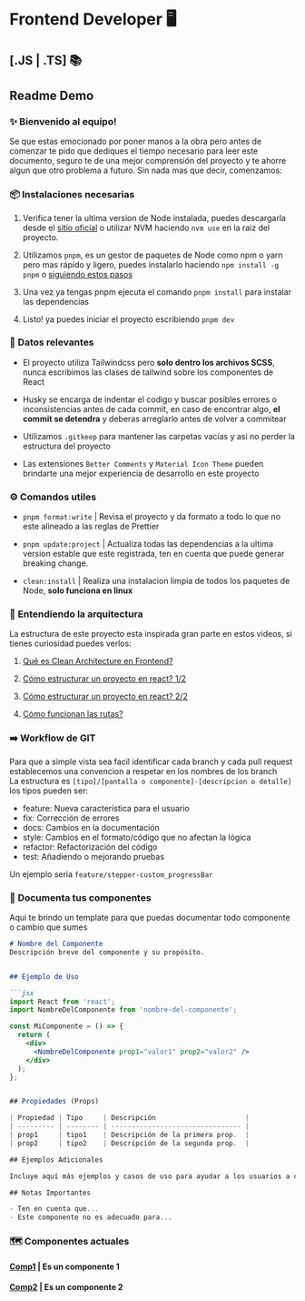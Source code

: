 # Frontend Developer 🖥️  
## [.JS | .TS] 📚

## Readme Demo

### ✨ Bienvenido al equipo!
Se que estas emocionado por poner manos a la obra pero antes de comenzar te pido que dediques el tiempo necesario para leer este documento, seguro te de una mejor comprensión del proyecto y te ahorre algun que otro problema a futuro. Sin nada mas que decir, comenzamos:


### 📦 Instalaciones necesarias

1. Verifica tener la ultima version de Node instalada, puedes descargarla desde el [sitio oficial](https://nodejs.org/en) o utilizar NVM haciendo `nvm use` en la raiz del proyecto. 

2. Utilizamos `pnpm`, es un gestor de paquetes de Node como npm o yarn pero mas rápido y ligero, puedes instalarlo haciendo `npm install -g pnpm` o [siguiendo estos pasos](https://pnpm.io/es/installation)

3. Una vez ya tengas pnpm ejecuta el comando `pnpm install` para instalar las dependencias

4. Listo! ya puedes iniciar el proyecto escribiendo `pnpm dev`


### 🔎 Datos relevantes
- El proyecto utiliza Tailwindcss pero **solo dentro los archivos SCSS**, nunca escribimos las clases de tailwind sobre los componentes de React

- Husky se encarga de indentar el codigo y buscar posibles errores o inconsistencias antes de cada commit, en caso de encontrar algo, **el commit se detendra** y deberas arreglarlo antes de volver a commitear

- Utilizamos `.gitkeep` para mantener las carpetas vacias y asi no perder la estructura del proyecto

- Las extensiones `Better Comments` y `Material Icon Theme` pueden brindarte una mejor experiencia de desarrollo en este proyecto


### ⚙️ Comandos utiles
- `pnpm format:write` | Revisa el proyecto y da formato a todo lo que no este alineado a las reglas de Prettier

- `pnpm update:project` | Actualiza todas las dependencias a la ultima version estable que este registrada, ten en cuenta que puede generar breaking change.

- `clean:install` | Realiza una instalacion limpia de todos los paquetes de Node, **solo funciona en linux**


### 📐 Entendiendo la arquitectura
La estructura de este proyecto esta inspirada gran parte en estos videos, si tienes curiosidad puedes verlos:

1. [Qué es Clean Architecture en Frontend?](https://www.youtube.com/watch?v=vRGVnqylO68&t=2417s&ab_channel=GentlemanProgramming)

2. [Cómo estructurar un proyecto en react? 1/2](https://youtu.be/5LqhlCd2_nE)

3. [Cómo estructurar un proyecto en react? 2/2](https://youtu.be/XEcZaKK38fg)

4. [Cómo funcionan las rutas?](https://youtu.be/UVsX7A2wfLo)

### ➡️ Workflow de GIT
Para que a simple vista sea facil identificar cada branch y cada pull request establecemos una convencion a respetar en los nombres de los branch <br>
La estructura es `[tipo]/[pantalla o componente]-[descripcion o detalle]` los tipos pueden ser:
   - feature:     Nueva característica para el usuario
   - fix:      Corrección de errores
   - docs:     Cambios en la documentación
   - style:    Cambios en el formato/código que no afectan la lógica
   - refactor: Refactorización del código
   - test:     Añadiendo o mejorando pruebas

Un ejemplo seria `feature/stepper-custom_progressBar`


### 📄 Documenta tus componentes
Aqui te brindo un template para que puedas documentar todo componente o cambio que sumes

```md
# Nombre del Componente
Descripción breve del componente y su propósito.


## Ejemplo de Uso

```jsx
import React from 'react';
import NombreDelComponente from 'nombre-del-componente';

const MiComponente = () => {
  return (
    <div>
      <NombreDelComponente prop1="valor1" prop2="valor2" />
    </div>
  );
};


## Propiedades (Props)

| Propiedad | Tipo     | Descripción                      |
| --------- | -------- | -------------------------------- |
| prop1     | tipo1    | Descripción de la primera prop.  |
| prop2     | tipo2    | Descripción de la segunda prop.  |

## Ejemplos Adicionales

Incluye aquí más ejemplos y casos de uso para ayudar a los usuarios a comprender mejor cómo utilizar el componente en diversas situaciones.

## Notas Importantes

- Ten en cuenta que...
- Este componente no es adecuado para...

```

### 🗺️ Componentes actuales
#### [Comp1](src/components/stepper/readme.md) | Es un componente 1
#### [Comp2](src/components/inputStep/readme.md) | Es un componente 2
